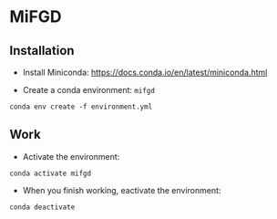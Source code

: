 # MiFGD


## Installation

- Install Miniconda: https://docs.conda.io/en/latest/miniconda.html

- Create a conda environment: `mifgd`
```
conda env create -f environment.yml
```

## Work

- Activate the environment:
```
conda activate mifgd
```

- When you finish working, eactivate the environment: 

```
conda deactivate
```



